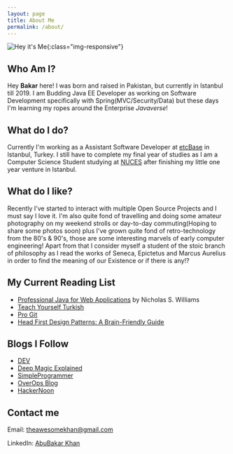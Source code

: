 ```yaml
---  
layout: page  
title: About Me  
permalink: /about/  
---  
```

  
![Hey it's Me](https://avatars1.githubusercontent.com/u/21154487?s=250&v=4){:class="img-responsive"}

## Who Am I?  
Hey **Bakar** here!  I was born and raised in Pakistan, but currently in Istanbul till 2019. I am Budding Java EE Developer as working on Software Development specifically with Spring(MVC/Security/Data) but these days I'm learning my ropes around the Enterprise *Javaverse*! 
## What do I do?
Currently I'm working as a Assistant Software Developer at [etcBase](https://www.etcbase.com/) in Istanbul, Turkey. I still have to complete my final year of studies as I am a Computer Science Student studying at [NUCES](http://nu.edu.pk/Home) after finishing my little one year venture in Istanbul.
## What do I like?
 Recently I've started to interact with multiple Open Source Projects and I must say I love it. I'm also quite fond of travelling and doing some amateur photography on my weekend strolls or day-to-day commuting(Hoping to share some photos soon) plus I've grown quite fond of retro-technology from the 80's & 90's, those are some interesting marvels of early computer engineering!
Apart from that I consider myself a student of the stoic branch of philosophy as I read the works of Seneca, Epictetus and Marcus Aurelius in order to find the meaning of our Existence or if there is any!?

## My Current Reading List
* [Professional Java for Web Applications](http://www.wrox.com/WileyCDA/WroxTitle/Professional-Java-for-Web-Applications.productCd-1118656466.html) by Nicholas S. Williams
* [Teach Yourself Turkish](https://www.amazon.com/Teach-Yourself-Turkish-Asuman-Pollard/dp/0071434224)
* [Pro Git](https://git-scm.com/book/en/v2)
* [Head First Design Patterns: A Brain-Friendly Guide](https://www.amazon.com/Head-First-Design-Patterns-Brain-Friendly-ebook/dp/B00AA36RZY/ref=sr_1_1?s=digital-text&ie=UTF8&qid=1547042233&sr=1-1&keywords=head+first+design+patterns)
## Blogs I Follow  
* [DEV](https://dev.to/)
* [Deep Magic Explained](http://fabiensanglard.net/)
* [SimpleProgrammer](https://simpleprogrammer.com/)
* [OverOps Blog](https://www.overops.com/?utm_source=blog&utm_medium=overops)
* [HackerNoon](https://hackernoon.com/)
  
  
## Contact me  

Email: [theawesomekhan@gmail.com](mailto:theawesomekhan@gmail.com)

LinkedIn: [AbuBakar Khan](https://www.linkedin.com/in/mrabkhan)
